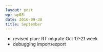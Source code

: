```yaml
---
layout: post
wp: wp08
date: 2016-09-30
title: September
---
```


- revised plan: RT migrate Oct 17-21 week
- debugging import/export 


